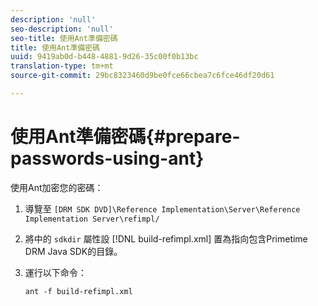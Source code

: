 ```yaml
---
description: 'null'
seo-description: 'null'
seo-title: 使用Ant準備密碼
title: 使用Ant準備密碼
uuid: 9419ab0d-b448-4881-9d26-35c00f0b13bc
translation-type: tm+mt
source-git-commit: 29bc8323460d9be0fce66cbea7c6fce46df20d61

---
```



# 使用Ant準備密碼{#prepare-passwords-using-ant}

使用Ant加密您的密碼：

1. 導覽至 `[DRM SDK DVD]\Reference Implementation\Server\Reference Implementation Server\refimpl/`
1. 將中的 `sdkdir` 屬性設 [!DNL build-refimpl.xml] 置為指向包含Primetime DRM Java SDK的目錄。
1. 運行以下命令：

   ```
   ant -f build-refimpl.xml
   ```

